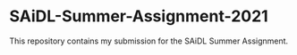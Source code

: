 # SAiDL-Summer-Assignment-2021


This repository contains my submission for the SAiDL Summer Assignment. 
